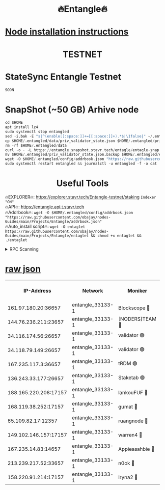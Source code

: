 <h1 align="center"> 🔥Entangle🔥</h1>

[Node installation instructions](https://github.com/obajay/nodes-Guides/tree/main/Projects/Entangle)
=

<h1 align="center"> TESTNET</h1>

# StateSync Entangle Testnet
```python
SOON
```
# SnapShot (~50 GB) Arhive node
```python
cd $HOME
apt install lz4
sudo systemctl stop entangled
sed -i.bak -E "s|^(enable[[:space:]]+=[[:space:]]+).*$|\1false|" ~/.entangled/config/config.toml
cp $HOME/.entangled/data/priv_validator_state.json $HOME/.entangled/priv_validator_state.json.backup
rm -rf $HOME/.entangled/data
curl -o - -L https://entangle.snapshot.stavr.tech/entagle/entagle-snap.tar.lz4 | lz4 -c -d - | tar -x -C $HOME/.entangled --strip-components 2
mv $HOME/.entangled/priv_validator_state.json.backup $HOME/.entangled/data/priv_validator_state.json
wget -O $HOME/.entangled/config/addrbook.json "https://raw.githubusercontent.com/obajay/nodes-Guides/main/Projects/Entangle/addrbook.json"
sudo systemctl restart entangled && journalctl -u entangled -f -o cat
```
 <h1 align="center"> Useful Tools</h1>
 
🔥EXPLORER🔥: https://explorer.stavr.tech/Entangle-testnet/staking        `Indexer "ON"` \
🔥API🔥:      https://entangle.api.t.stavr.tech \
🔥Addrbook🔥: ```wget -O $HOME/.entangled/config/addrbook.json "https://raw.githubusercontent.com/obajay/nodes-Guides/main/Projects/Entangle/addrbook.json"``` \
🔥Auto_install script🔥:  `wget -O entaglet https://raw.githubusercontent.com/obajay/nodes-Guides/main/Projects/Entangle/entaglet && chmod +x entaglet && ./entaglet`


<details>
<summary>RPC Scanning</summary>

<h2 align="center"> We scan nodes in real time every 4 hours. And we provide the final result of RPC endpoints.
We cannot influence the operation of these nodes in any way. </h2>


```python
If Voting Power is higher than 0 --> then the Node is a validator of the network and may be subject to attack and be a potential threat to the chain.
```
```python
We marked such validators with a red symbol
```

</details>

[raw json](https://rpc-check.entangt.stavr.tech/entangt/rpc-entangt-result.json)
=


<table><tr><th>IP-Address</th><th>Network</th><th>Moniker</th><th>Latest Block Height</th><th>Earliest Block Height</th><th>Catching Up</th><th>Tx Index</th><th>Voting Power</th><th>Scan Time</th></tr><tr><td>161.97.180.20:36657</td><td>entangle_33133-1</td><td>Blockscope 🔴</td><td>1891665</td><td>1</td><td>False</td><td>off</td><td>262161828007659</td><td>2024-01-28T05:18:35.983470324UTC</td></tr><tr><td>144.76.236.211:23657</td><td>entangle_33133-1</td><td>[NODERS]TEAM 🔴</td><td>1891667</td><td>1</td><td>False</td><td>off</td><td>27051443670028437</td><td>2024-01-28T05:18:47.988945861UTC</td></tr><tr><td>34.116.174.56:26657</td><td>entangle_33133-1</td><td>validator 🟢</td><td>1891669</td><td>1</td><td>False</td><td>on</td><td>0</td><td>2024-01-28T05:18:55.015924158UTC</td></tr><tr><td>34.118.79.149:26657</td><td>entangle_33133-1</td><td>validator 🟢</td><td>1890898</td><td>1</td><td>False</td><td>on</td><td>0</td><td>2024-01-28T05:18:57.833673637UTC</td></tr><tr><td>167.235.117.3:36657</td><td>entangle_33133-1</td><td>tRDM 🟢</td><td>1891669</td><td>1</td><td>False</td><td>on</td><td>0</td><td>2024-01-28T05:18:58.989583481UTC</td></tr><tr><td>136.243.33.177:26657</td><td>entangle_33133-1</td><td>Staketab 🟢</td><td>1891667</td><td>660001</td><td>False</td><td>on</td><td>0</td><td>2024-01-28T05:18:50.393338931UTC</td></tr><tr><td>188.165.220.208:17157</td><td>entangle_33133-1</td><td>lankouFUF 🔴</td><td>1889598</td><td>725001</td><td>False</td><td>on</td><td>312957857450251</td><td>2024-01-28T05:18:40.942942928UTC</td></tr><tr><td>168.119.38.252:17157</td><td>entangle_33133-1</td><td>gumat 🔴</td><td>1891666</td><td>962001</td><td>False</td><td>on</td><td>322776451306705</td><td>2024-01-28T05:18:40.660622082UTC</td></tr><tr><td>65.109.82.17:12357</td><td>entangle_33133-1</td><td>ruangnode 🔴</td><td>1891665</td><td>1312001</td><td>False</td><td>off</td><td>452701491787000</td><td>2024-01-28T05:18:36.328970463UTC</td></tr><tr><td>149.102.146.157:17157</td><td>entangle_33133-1</td><td>warren4 🔴</td><td>1891667</td><td>1436001</td><td>False</td><td>on</td><td>485139863869413</td><td>2024-01-28T05:18:47.756050024UTC</td></tr><tr><td>167.235.14.83:14657</td><td>entangle_33133-1</td><td>Appieasahbie 🔴</td><td>1891669</td><td>1716001</td><td>False</td><td>on</td><td>44123292301989996</td><td>2024-01-28T05:18:58.592891187UTC</td></tr><tr><td>213.239.217.52:33657</td><td>entangle_33133-1</td><td>n0ok 🔴</td><td>1891669</td><td>1791669</td><td>False</td><td>off</td><td>46574468128623988</td><td>2024-01-28T05:18:55.239613872UTC</td></tr><tr><td>158.220.91.214:17157</td><td>entangle_33133-1</td><td>Iryna2 🔴</td><td>1891669</td><td>1822001</td><td>False</td><td>on</td><td>299494726184596</td><td>2024-01-28T05:18:58.257926337UTC</td></tr></table>
